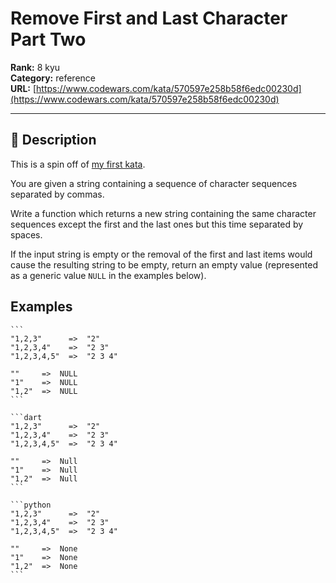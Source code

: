# Remove First and Last Character Part Two

**Rank:** 8 kyu  
**Category:** reference  
**URL:** [https://www.codewars.com/kata/570597e258b58f6edc00230d](https://www.codewars.com/kata/570597e258b58f6edc00230d)

---

## 📝 Description

This is a spin off of [my first kata](http://www.codewars.com/kata/56bc28ad5bdaeb48760009b0).

You are given a string containing a sequence of character sequences separated by commas.

Write a function which returns a new string containing the same character sequences except the first and the last ones but this time separated by spaces.

If the input string is empty or the removal of the first and last items would cause the resulting string to be empty, return an empty value (represented as a generic value `NULL` in the examples below).

## Examples

````if-not:dart,python
```
"1,2,3"      =>  "2"
"1,2,3,4"    =>  "2 3"
"1,2,3,4,5"  =>  "2 3 4"

""     =>  NULL
"1"    =>  NULL
"1,2"  =>  NULL
```
````

````if:dart
```dart
"1,2,3"      =>  "2"
"1,2,3,4"    =>  "2 3"
"1,2,3,4,5"  =>  "2 3 4"

""     =>  Null
"1"    =>  Null
"1,2"  =>  Null
```
````

````if:python
```python
"1,2,3"      =>  "2"
"1,2,3,4"    =>  "2 3"
"1,2,3,4,5"  =>  "2 3 4"

""     =>  None
"1"    =>  None
"1,2"  =>  None
```
````
